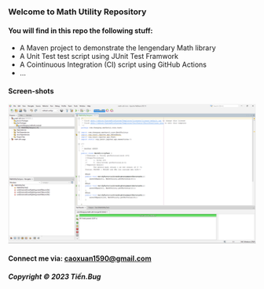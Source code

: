 ### Welcome to Math Utility Repository
#### You will find in this repo the following stuff:
* A Maven project to demonstrate the lengendary Math library
* A Unit Test test script using JUnit Test Framwork
* A Cointinuous Integration (CI) script using GitHub Actions
* ...

#### Screen-shots
![JUnit test scrip](https://github.com/vantien16/math-util-mvn/blob/main/screenshots/test-scrip-with-junit.png)

#### Connect me via: caoxuan1590@gmail.com

##### Copyright &#169; 2023 Tiến.Bug